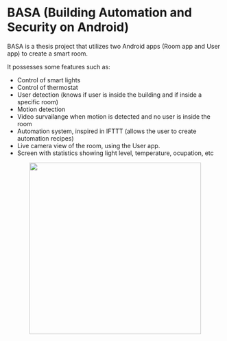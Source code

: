 BASA (Building Automation and Security on Android)
=======

BASA is a thesis project that utilizes two Android apps (Room app and User app) to create a smart room.

It possesses some features such as:
* Control of smart lights 
* Control of thermostat
* User detection (knows if user is inside the building and if inside a specific room)
* Motion detection
* Video survailange when motion is detected and no user is inside the room
* Automation system, inspired in IFTTT (allows the user to create automation recipes)
* Live camera view of the room, using the User app.
* Screen with statistics showing light level, temperature, ocupation, etc

<div align="center">
  <img height="400px" src="raw/BgRq4W.gif"/>
</div>

